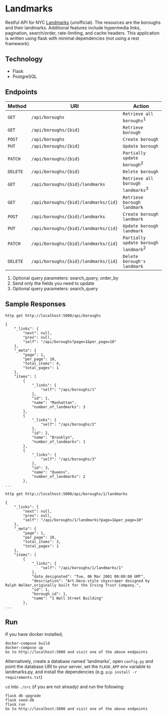 # Landmarks

Restful API for NYC [Landmarks](http://www1.nyc.gov/site/lpc/index.page)
(unofficial). The resources are the boroughs and their landmarks. Additional
features include hypermedia links, pagination, search/order, rate-limiting, and cache
headers. This application is written using flask with minimal dependencies (not
using a rest framework).

Technology
----------
* Flask
* PostgreSQL

Endpoints
---------

| Method     | URI                                   | Action                                      |
|------------|---------------------------------------|---------------------------------------------|
| `GET`      | `/api/boroughs`                       | `Retrieve all boroughs`<sup>1</sup>         |
| `GET`      | `/api/boroughs/{bid}`                 | `Retrieve borough`                          |
| `POST`     | `/api/boroughs`                       | `Create borough`                            |
| `PUT`      | `/api/boroughs/{bid}`                 | `Update borough`                            |
| `PATCH`    | `/api/boroughs/{bid}`                 | `Partially update borough`<sup>2</sup>                  |
| `DELETE`   | `/api/boroughs/{bid}`                 | `Delete borough`                            |
| `GET`      | `/api/boroughs/{bid}/landmarks`       | `Retrieve all borough landmarks`<sup>3</sup>|
| `GET`      | `/api/boroughs/{bid}/landmarks/{id}`  | `Retrieve borough landmark`                 |
| `POST`     | `/api/boroughs/{bid}/landmarks`       | `Create borough landmark`                   |
| `PUT`      | `/api/boroughs/{bid}/landmarks/{id}`  | `Update borough landmark`                   |
| `PATCH`    | `/api/boroughs/{bid}/landmarks/{id}`  | `Partially update borough landmark`<sup>2</sup> |
| `DELETE`   | `/api/boroughs/{bid}/landmarks/{id}`  | `Delete borough's landmark`                 |

1. Optional query parameters: search_query, order_by
2. Send only the fields you need to update
3. Optional query parameters: search_query

Sample Responses
---------------

`http get http://localhost:5000/api/boroughs`
```
{
    "_links": {
        "next": null, 
        "prev": null, 
        "self": "/api/boroughs?page=1&per_page=10"
    }, 
    "_meta": {
        "page": 1, 
        "per_page": 10, 
        "total_items": 4, 
        "total_pages": 1
    }, 
    "items": [
        {
            "_links": {
                "self": "/api/boroughs/1"
            }, 
            "id": 1, 
            "name": "Manhattan", 
            "number_of_landmarks": 3
        }, 
        {
            "_links": {
                "self": "/api/boroughs/2"
            }, 
            "id": 2, 
            "name": "Brooklyn", 
            "number_of_landmarks": 1
        }, 
        {
            "_links": {
                "self": "/api/boroughs/3"
            }, 
            "id": 3, 
            "name": "Queens", 
            "number_of_landmarks": 2
        }, 
...
```

`http get http://localhost:5000/api/boroughs/1/landmarks`
```
{
    "_links": {
        "next": null, 
        "prev": null, 
        "self": "/api/boroughs/1/landmarks?page=1&per_page=10"
    }, 
    "_meta": {
        "page": 1, 
        "per_page": 10, 
        "total_items": 3, 
        "total_pages": 1
    }, 
    "items": [
        {
            "_links": {
                "self": "/api/boroughs/1/landmarks/1"
            }, 
            "date_designated": "Tue, 06 Mar 2001 00:00:00 GMT", 
            "description": "Art-Deco-style skyscraper designed by Ralph Walker,originally built for the Irving Trust Company.", 
            "id": 1, 
            "borough_id": 1, 
            "name": "1 Wall Street Building"
        }, 
...
```
Run
---
If you have docker installed,
```
docker-compose build
docker-compose up
Go to http://localhost:5000 and visit one of the above endpoints
```

Alternatively, create a database named 'landmarks', open `config.py` and point
the database URI to your server, set the `FLASK_APP` env variable to
landmarks.py, and install the dependencies (e.g. `pip install -r
requirements.txt`)

`cd` into `./src` (if you are not already) and run the following:
```
flask db upgrade
flask seed-db
flask run
Go to http://localhost:5000 and visit one of the above endpoints
```
